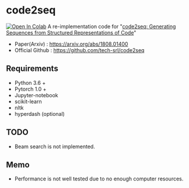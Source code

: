 # code2seq
[![Open In Colab](https://colab.research.google.com/assets/colab-badge.svg)](https://colab.research.google.com/github/googlecolab/)
A re-implementation code for "[code2seq: Generating Sequences from Structured Representations of Code](https://arxiv.org/abs/1808.01400)"

* Paper(Arxiv) : https://arxiv.org/abs/1808.01400  
* Official Github : https://github.com/tech-srl/code2seq

## Requirements
* Python 3.6 +
* Pytorch 1.0 +
* Jupyter-notebook
* scikit-learn
* nltk
* hyperdash (optional)

## TODO
* Beam search is not implemented.

## Memo
* Performance is not well tested due to no enough computer resources. 
